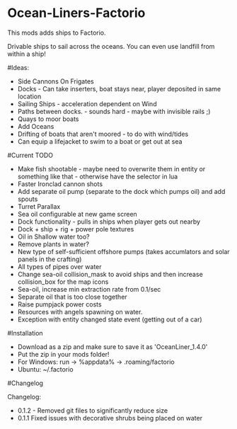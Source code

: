 # Ocean-Liners-Factorio
This mods adds ships to Factorio.

Drivable ships to sail across the oceans. You can even use landfill from within a ship!

#Ideas: <br>

* Side Cannons On Frigates <br>
* Docks - Can take inserters, boat stays near, player deposited in same location <br>
* Sailing Ships - acceleration dependent on Wind <br>
* Paths between docks. - sounds hard - maybe with invisible rails ;) <br>
* Quays to moor boats
* Add Oceans
* Drifting of boats that aren't moored - to do with wind/tides
* Can equip a lifejacket to swim to a boat or get out at sea



#Current TODO <br>

* Make fish shootable - maybe need to overwrite them in entity or something like that - otherwise have the selector in lua
* Faster Ironclad cannon shots
* Add separate oil pump (separate to the dock which pumps oil) and add spouts <br>
* Turret Parallax <br>
* Sea oil configurable at new game screen <br>
* Dock functionality - pulls in ships when player gets out nearby <br>
* Dock + ship + rig + power pole textures  <br>
* Oil in Shallow water too?
* Remove plants in water?
* New type of self-sufficient offshore pumps (takes accumlators and solar panels in the crafting)
* All types of pipes over water
* Change sea-oil collision_mask to avoid ships and then increase collision_box for the map icons
* Sea-oil, increase min extraction rate from 0.1/sec
* Separate oil that is too close together
* Raise pumpjack power costs
* Resources with angels spawning on water.
* Exception with entity changed state event (getting out of a car)






#Installation <br>

* Download as a zip and make sure to save it as 'OceanLiner_1.4.0' <br>
* Put the zip in your mods folder! <br>
* For Windows:  run -> %appdata% -> .roaming/factorio <br>
* Ubuntu: ~/.factorio


#Changelog <br>

Changelog:
* 0.1.2 -  Removed git files to significantly reduce size
* 0.1.1 Fixed issues with decorative shrubs being placed on water
